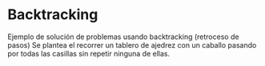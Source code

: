 # Backtracking
Ejemplo de solución de problemas usando backtracking (retroceso de pasos)
Se plantea el recorrer un tablero de ajedrez con un caballo pasando por todas las casillas sin repetir ninguna de ellas.

